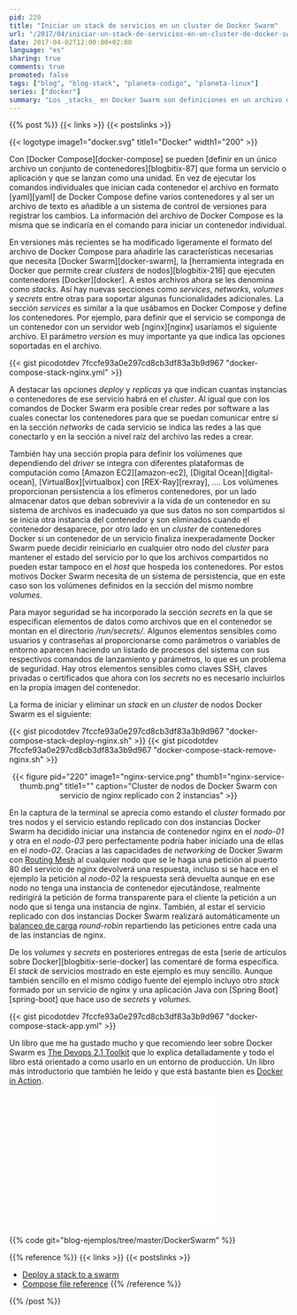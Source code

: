 ```yaml
---
pid: 220
title: "Iniciar un stack de servicios en un cluster de Docker Swarm"
url: "/2017/04/iniciar-un-stack-de-servicios-en-un-cluster-de-docker-swarm/"
date: 2017-04-02T12:00:00+02:00
language: "es"
sharing: true
comments: true
promoted: false
tags: ["blog", "blog-stack", "planeta-codigo", "planeta-linux"]
series: ["docker"]
summary: "Los _stacks_ en Docker Swarm son definiciones en un archivo de texto en formato YAML de múltiples servicios además de volúmenes, redes de software y secretos. Esta definición de un _stack_ ejecutado en un _cluster_ de nodos Docker Swarm permite iniciar múltiples contenedores además de los otros elementos que necesiten para su funcionamiento. Los _stacks_ son el equivalente para Docker Swarm de los archivos multicontenedor de Docker Compose, y el formato de ambos muy similar."
---
```


{{% post %}}
{{< links >}}
{{< postslinks >}}

{{< logotype image1="docker.svg" title1="Docker" width1="200" >}}

Con [Docker Compose][docker-compose] se pueden [definir en un único archivo un conjunto de contenedores][blogbitix-87] que forma un servicio o aplicación y que se lanzan como una unidad. En vez de ejecutar los comandos individuales que inician cada contenedor el archivo en formato [yaml][yaml] de Docker Compose define varios contenedores y al ser un archivo de texto es añadible a un sistema de control de versiones para registrar los cambios. La información del archivo de Docker Compose es la misma que se indicaría en el comando para iniciar un contenedor individual.

En versiones más recientes se ha modificado ligeramente el formato del archivo de Docker Compose para añadirle las características necesarias que necesita [Docker Swarm][docker-swarm], la [herramienta integrada en Docker que permite crear _clusters_ de nodos][blogbitix-216] que ejecuten contenedores [Docker][docker]. A estos archivos ahora se les denomina como _stacks_. Así hay nuevas secciones como _services_, _networks_, _volumes_ y _secrets_ entre otras para soportar algunas funcionalidades adicionales. La sección _services_ es similar a la que usábamos en Docker Compose y define los contenedores. Por ejemplo, para definir que el servicio se componga de un contenedor con un servidor web [nginx][nginx] usaríamos el siguiente archivo. El parámetro _version_ es muy importante ya que indica las opciones soportadas en el archivo.

{{< gist picodotdev 7fccfe93a0e297cd8cb3df83a3b9d967 "docker-compose-stack-nginx.yml" >}}

A destacar las opciones _deploy_ y _replicas_ ya que indican cuantas instancias o contenedores de ese servicio habrá en el _cluster_. Al igual que con los comandos de Docker Swarm era posible crear redes por software a las cuales conectar los contenedores para que se puedan comunicar entre sí en la sección _networks_ de cada servicio se indica las redes a las que conectarlo y en la sección a nivel raíz del archivo las redes a crear.

También hay una sección propia para definir los volúmenes que dependiendo del _driver_ se integra con diferentes plataformas de computación como [Amazon EC2][amazon-ec2], [Digital Ocean][digital-ocean], [VirtualBox][virtualbox] con [REX-Ray][rexray], .... Los volúmenes proporcionan persistencia a los efímeros contenedores, por un lado almacenar datos que deban sobrevivir a la vida de un contenedor en su sistema de archivos es inadecuado ya que sus datos no son compartidos si se inicia otra instancia del contenedor y son eliminados cuando el contenedor desaparece, por otro lado en un _cluster_ de contenedores Docker si un contenedor de un servicio finaliza inexperadamente Docker Swarm puede decidir reiniciarlo en cualquier otro nodo del _cluster_ para mantener el estado del servicio por lo que los archivos compartidos no pueden estar tampoco en el _host_ que hospeda los contenedores. Por estos motivos Docker Swarm necesita de un sistema de persistencia, que en este caso son los volúmenes definidos en la sección del mismo nombre _volumes_.

Para mayor seguridad se ha incorporado la sección _secrets_ en la que se especifican elementos de datos como archivos que en el contenedor se montan en el directorio _/run/secrets/_. Algunos elementos sensibles como usuarios y contraseñas al proporcionarse como parámetros o variables de entorno aparecen haciendo un listado de procesos del sistema con sus respectivos comandos de lanzamiento y parámetros, lo que es un problema de seguridad. Hay otros elementos sensibles como claves SSH, claves privadas o certificados que ahora con los _secrets_ no es necesario incluirlos en la propia imagen del contenedor.

La forma de iniciar y eliminar un _stack_ en un _cluster_ de nodos Docker Swarm es el siguiente:

{{< gist picodotdev 7fccfe93a0e297cd8cb3df83a3b9d967 "docker-compose-stack-deploy-nginx.sh" >}}
{{< gist picodotdev 7fccfe93a0e297cd8cb3df83a3b9d967 "docker-compose-stack-remove-nginx.sh" >}}

<div class="media" style="text-align: center;">
    {{< figure pid="220"
        image1="nginx-service.png" thumb1="nginx-service-thumb.png" title1=""
        caption="Cluster de nodos de Docker Swarm con servicio de nginx replicado con 2 instancias" >}}
</div>

En la captura de la terminal se aprecia como estando el _cluster_ formado por tres nodos y el servicio estando replicado con dos instancias Docker Swarm ha decidido iniciar una instancia de contenedor nginx en el _nodo-01_ y otra en el _nodo-03_ pero perfectamente podría haber iniciado una de ellas en el _nodo-02_. Gracias a las capacidades de _networking_ de Docker Swarm con [Routing Mesh](https://docs.docker.com/engine/swarm/ingress/) al cualquier nodo que se le haga una petición al puerto 80 del servicio de nginx devolverá una respuesta, incluso si se hace en el ejemplo la petición al _nodo-02_ la respuesta será devuelta aunque en ese nodo no tenga una instancia de contenedor ejecutándose, realmente redirigirá la petición de forma transparente para el cliente la petición a un nodo que si tenga una instancia de nginx. También, al estar el servicio replicado con dos instancias Docker Swarm realizará automáticamente un [balanceo de carga](https://docs.docker.com/docker-cloud/getting-started/deploy-app/9_load-balance_the_service/) _round-robin_ repartiendo las peticiones entre cada una de las instancias de nginx.

De los _volumes_ y _secrets_ en posteriores entregas de esta [serie de artículos sobre Docker][blogbitix-serie-docker] las comentaré de forma específica. El _stack_ de servicios mostrado en este ejemplo es muy sencillo. Aunque también sencillo en el mismo código fuente del ejemplo incluyo otro _stack_ formado por un servicio de nginx y una aplicación Java con [Spring Boot][spring-boot] que hace uso de _secrets_ y _volumes_.

{{< gist picodotdev 7fccfe93a0e297cd8cb3df83a3b9d967 "docker-compose-stack-app.yml" >}}

Un libro que me ha gustado mucho y que recomiendo leer sobre Docker Swarm es [The Devops 2.1 Toolkit](http://amzn.to/2mIirti) que lo explica detalladamente y todo el libro está orientado a como usarlo en un entorno de producción. Un libro más introductorio que también he leído y que está bastante bien es [Docker in Action](http://amzn.to/2mF3Xtj).

<div class="media-amazon" style="text-align: center;">
    <iframe style="width:120px;height:240px;" marginwidth="0" marginheight="0" scrolling="no" frameborder="0" src="//rcm-eu.amazon-adsystem.com/e/cm?lt1=_blank&bc1=000000&IS2=1&bg1=FFFFFF&fc1=000000&lc1=0000FF&t=blobit-21&o=30&p=8&l=as4&m=amazon&f=ifr&ref=as_ss_li_til&asins=1633430235&linkId=a6c4acab72c208d29232f2e0a8edb8ee"></iframe>
    <iframe style="width:120px;height:240px;" marginwidth="0" marginheight="0" scrolling="no" frameborder="0" src="//rcm-eu.amazon-adsystem.com/e/cm?lt1=_blank&bc1=000000&IS2=1&bg1=FFFFFF&fc1=000000&lc1=0000FF&t=blobit-21&o=30&p=8&l=as4&m=amazon&f=ifr&ref=as_ss_li_til&asins=1542468914&linkId=2101ae950cfcfe9e69b6cc1210e4bf2c"></iframe>
</div>

{{% code git="blog-ejemplos/tree/master/DockerSwarm" %}}

{{% reference %}}
{{< links >}}
{{< postslinks >}}
* [Deploy a stack to a swarm](https://docs.docker.com/engine/swarm/stack-deploy/)
* [Compose file reference](https://docs.docker.com/compose/compose-file/)
{{% /reference %}}

{{% /post %}}
